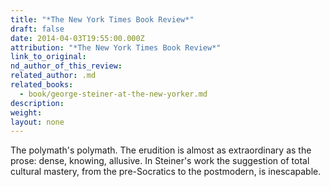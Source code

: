 ```yaml
---
title: "*The New York Times Book Review*"
draft: false
date: 2014-04-03T19:55:00.000Z
attribution: "*The New York Times Book Review*"
link_to_original:
nd_author_of_this_review:
related_author: .md
related_books:
  - book/george-steiner-at-the-new-yorker.md
description:
weight:
layout: none
---
```

The polymath's polymath. The erudition is almost as extraordinary as the prose: dense, knowing, allusive. In Steiner's work the suggestion of total cultural mastery, from the pre-Socratics to the postmodern, is inescapable.


